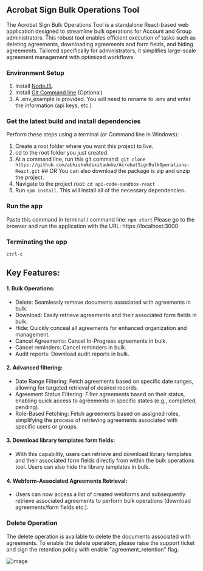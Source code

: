 ## Acrobat Sign Bulk Operations Tool

The Acrobat Sign Bulk Operations Tool is a standalone React-based web application designed to streamline bulk operations for Account and Group administrators. This robust tool enables efficient execution of tasks such as deleting agreements, downloading agreements and form fields, and hiding agreements. Tailored specifically for administrators, it simplifies large-scale agreement management with optimized workflows.

### Environment Setup

1. Install [NodeJS](https://nodejs.org/en).
2. Install [Git Command line](https://git-scm.com/downloads) (Optional)
3. A .env_example is provided. You will need to rename to .env and enter the information (api keys, etc.)

### Get the latest build and install dependencies

Perform these steps using a terminal (or Command line in Windows):

1. Create a root folder where you want this project to live.
2. cd to the root folder you just created.
3. At a command line, run this git command:
   `git clone https://github.com/abhishekdixitadobe/AcrobatSignBulkOperations-React.git`
           ## OR
   You can also download the package is zip and unzip the project.
4. Navigate to the project root: `cd api-code-sandbox-react`
5. Run `npm install`. This will install all of the necessary dependencies.

### Run the app

Paste this command in terminal / command line: `npm start`
Please go to the browser and run the application with the URL: https://localhost:3000

### Terminating the app

`ctrl-c`

## Key Features:
#### 1. Bulk Operations:
  <ul>
    <li>
      Delete: Seamlessly remove documents associated with agreements in bulk.
    </li>
      <li>
        Download: Easily retrieve agreements and their associated form fields in bulk.
      </li>
      <li>
        Hide: Quickly conceal all agreements for enhanced organization and management.
      </li>
    <li>
        Cancel Agreements: Cancel In-Progress agreements in bulk.
      </li>
     <li>
        Cancel reminders: Cancel reminders in bulk.
      </li>
      <li>
        Audit reports: Download audit reports in bulk.
      </li>
  </ul>

#### 2. Advanced filtering:
  <ul>
  <li>
    Date Range Filtering: Fetch agreements based on specific date ranges, allowing for targeted retrieval of desired records.
  </li>
  <li>
    Agreement Status Filtering: Filter agreements based on their status, enabling quick access to agreements in specific states (e.g., completed, pending).
  </li>
  <li>
    Role-Based Fetching: Fetch agreements based on assigned roles, simplifying the process of retrieving agreements associated with specific users or groups.
  </li>
  </ul>

#### 3. Download library templates form fields:
  <ul>
  <li>
    With this capability, users can retrieve and download library templates and their associated form fields directly from within the bulk operations tool. Users can also hide the library templates in bulk.
  </li>
</ul>

#### 4. Webform-Associated Agreements Retrieval:
  <ul>
  <li>
    Users can now access a list of created webforms and subsequently retrieve associated agreements to perform bulk operations (download agreements/form fields etc.).
  </li>
</ul>

### Delete Operation
The delete operation is available to delete the documents associated with agreements. To enable the delete operation, please raise the support ticket and sign the retention policy with enable "agreement_retention" flag.
<br>

![image](https://github.com/abhishekdixitadobe/AcrobatSignBulkOperations/assets/93244386/b0cf89cd-0b3f-43c5-ab65-51f81badf6c3)
